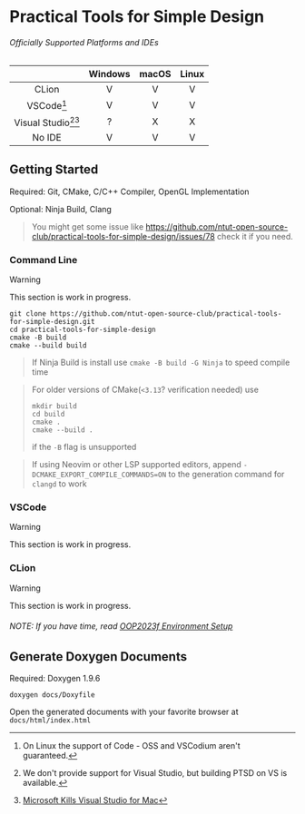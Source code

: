 # Practical Tools for Simple Design

###### Officially Supported Platforms and IDEs

|                                | Windows | macOS | Linux |
|:------------------------------:|:-------:|:-----:|:-----:|
|             CLion              |    V    |   V   |   V   |
|        VSCode[^codeoss]        |    V    |   V   |   V   |
| Visual Studio[^novs][^vsmacos] |    ?    |   X   |   X   |
|             No IDE             |    V    |   V   |   V   |

[^vsmacos]: [Microsoft Kills Visual Studio for Mac](https://visualstudiomagazine.com/articles/2023/08/30/vs-for-mac-retirement.aspx)
[^codeoss]: On Linux the support of Code - OSS and VSCodium aren't guaranteed.
[^novs]: We don't provide support for Visual Studio, but building PTSD on VS is available.

## Getting Started

Required: Git, CMake, C/C++ Compiler, OpenGL Implementation

Optional: Ninja Build, Clang

> You might get some issue like https://github.com/ntut-open-source-club/practical-tools-for-simple-design/issues/78 check it if you need.

### Command Line

[//]: # (TODO: No IDE Quick Start)
> [!WARNING]  
> This section is work in progress.

```
git clone https://github.com/ntut-open-source-club/practical-tools-for-simple-design.git
cd practical-tools-for-simple-design
cmake -B build
cmake --build build
```

> If Ninja Build is install use `cmake -B build -G Ninja` to speed compile time

> For older versions of CMake(`<3.13`? verification needed) use
> ```
> mkdir build
> cd build
> cmake .
> cmake --build .
> ```
> if the `-B` flag is unsupported

> If using Neovim or other LSP supported editors, append `-DCMAKE_EXPORT_COMPILE_COMMANDS=ON` to the generation command for `clangd` to work

### VSCode

[//]: # (TODO: VSCode Quick Start)
> [!WARNING]  
> This section is work in progress.

### CLion

[//]: # (TODO: Clion Quick Start)
> [!WARNING]  
> This section is work in progress.

###### NOTE: If you have time, read [OOP2023f Environment Setup](https://hackmd.io/@OOP2023f/rk2-8cVCh)

## Generate Doxygen Documents

Required: Doxygen 1.9.6

```
doxygen docs/Doxyfile
```

Open the generated documents with your favorite browser at `docs/html/index.html`
